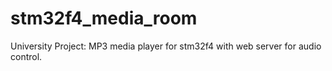 # stm32f4_media_room

University Project: MP3 media player for stm32f4 with web server for audio control.
